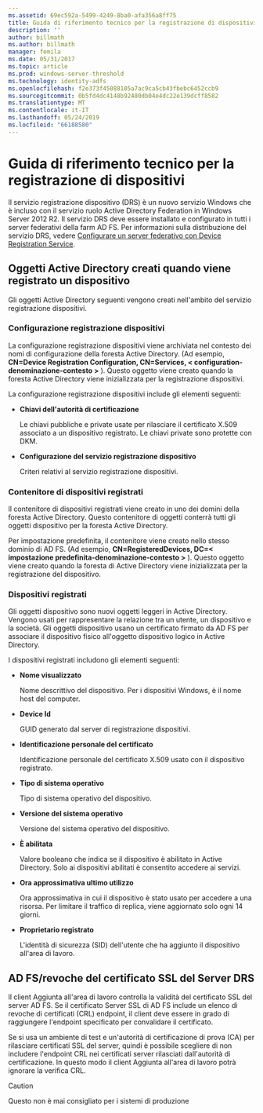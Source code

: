 ```yaml
---
ms.assetid: 69ec592a-5499-4249-8ba0-afa356a8ff75
title: Guida di riferimento tecnico per la registrazione di dispositivi
description: ''
author: billmath
ms.author: billmath
manager: femila
ms.date: 05/31/2017
ms.topic: article
ms.prod: windows-server-threshold
ms.technology: identity-adfs
ms.openlocfilehash: f2e373f45088105a7ac9ca5cb43fbebc6452ccb9
ms.sourcegitcommit: 0b5fd4dc4148b92480db04e4dc22e139dcff8582
ms.translationtype: MT
ms.contentlocale: it-IT
ms.lasthandoff: 05/24/2019
ms.locfileid: "66188580"
---
```

# <a name="device-registration-technical-reference"></a>Guida di riferimento tecnico per la registrazione di dispositivi
Il servizio registrazione dispositivo \(DRS\) è un nuovo servizio Windows che è incluso con il servizio ruolo Active Directory Federation in Windows Server 2012 R2.  Il servizio DRS deve essere installato e configurato in tutti i server federativi della farm AD FS.  Per informazioni sulla distribuzione del servizio DRS, vedere [Configurare un server federativo con Device Registration Service](https://technet.microsoft.com/library/dn486831.aspx).  
  
## <a name="active-directory-objects-created-when-a-device-is-registered"></a>Oggetti Active Directory creati quando viene registrato un dispositivo  
Gli oggetti Active Directory seguenti vengono creati nell'ambito del servizio registrazione dispositivi.  
  
### <a name="device-registration-configuration"></a>Configurazione registrazione dispositivi  
La configurazione registrazione dispositivi viene archiviata nel contesto dei nomi di configurazione della foresta Active Directory. \(Ad esempio, **CN\=Device Registration Configuration, CN\=Services, < configuration\-denominazione\-contesto >** \). Questo oggetto viene creato quando la foresta Active Directory viene inizializzata per la registrazione dispositivi.  
  
La configurazione registrazione dispositivi include gli elementi seguenti:  
  
-   **Chiavi dell'autorità di certificazione**  
  
    Le chiavi pubbliche e private usate per rilasciare il certificato X.509 associato a un dispositivo registrato.  Le chiavi private sono protette con DKM.  
  
-   **Configurazione del servizio registrazione dispositivo**  
  
    Criteri relativi al servizio registrazione dispositivi.  
  
### <a name="registered-devices-container"></a>Contenitore di dispositivi registrati  
Il contenitore di dispositivi registrati viene creato in uno dei domini della foresta Active Directory.  Questo contenitore di oggetti conterrà tutti gli oggetti dispositivo per la foresta Active Directory.  
  
Per impostazione predefinita, il contenitore viene creato nello stesso dominio di AD FS.  \(Ad esempio, **CN\=RegisteredDevices, DC\=< impostazione predefinita\-denominazione\-contesto >** \). Questo oggetto viene creato quando la foresta di Active Directory viene inizializzata per la registrazione del dispositivo.  
  
### <a name="registered-devices"></a>Dispositivi registrati  
Gli oggetti dispositivo sono nuovi oggetti leggeri in Active Directory.  Vengono usati per rappresentare la relazione tra un utente, un dispositivo e la società.  Gli oggetti dispositivo usano un certificato firmato da AD FS per associare il dispositivo fisico all'oggetto dispositivo logico in Active Directory.  
  
I dispositivi registrati includono gli elementi seguenti:  
  
-   **Nome visualizzato**  
  
    Nome descrittivo del dispositivo.  Per i dispositivi Windows, è il nome host del computer.  
  
-   **Device Id**  
  
    GUID generato dal server di registrazione dispositivi.  
  
-   **Identificazione personale del certificato**  
  
    Identificazione personale del certificato X.509 usato con il dispositivo registrato.  
  
-   **Tipo di sistema operativo**  
  
    Tipo di sistema operativo del dispositivo.  
  
-   **Versione del sistema operativo**  
  
    Versione del sistema operativo del dispositivo.  
  
-   **È abilitata**  
  
    Valore booleano che indica se il dispositivo è abilitato in Active Directory.  Solo ai dispositivi abilitati è consentito accedere ai servizi.  
  
-   **Ora approssimativa ultimo utilizzo**  
  
    Ora approssimativa in cui il dispositivo è stato usato per accedere a una risorsa.  Per limitare il traffico di replica, viene aggiornato solo ogni 14 giorni.  
  
-   **Proprietario registrato**  
  
    L'identità di sicurezza \(SID\) dell'utente che ha aggiunto il dispositivo all'area di lavoro.  
  
## <a name="ad-fsdrs-server-ssl-certificate-revocation-checking"></a>AD FS\/revoche del certificato SSL del Server DRS  
Il client Aggiunta all'area di lavoro controlla la validità del certificato SSL del server AD FS.  Se il certificato Server SSL di AD FS include un elenco di revoche di certificati \(CRL\) endpoint, il client deve essere in grado di raggiungere l'endpoint specificato per convalidare il certificato.  
  
Se si usa un ambiente di test e un'autorità di certificazione di prova \(CA\) per rilasciare certificati SSL del server, quindi è possibile scegliere di non includere l'endpoint CRL nei certificati server rilasciati dall'autorità di certificazione.  In questo modo il client Aggiunta all'area di lavoro potrà ignorare la verifica CRL.  
  
> [!CAUTION]  
> Questo non è mai consigliato per i sistemi di produzione  
  

